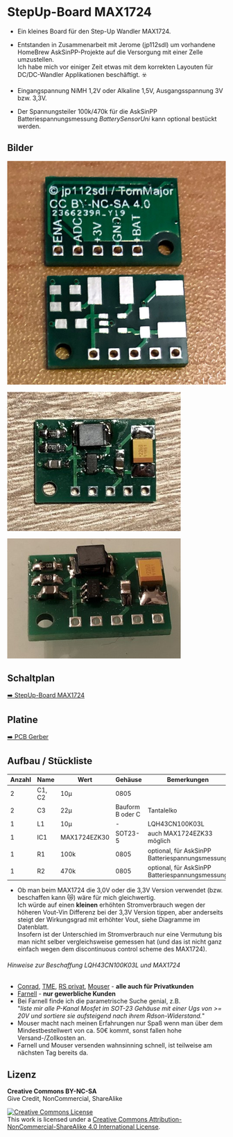 
# StepUp-Board MAX1724

- Ein kleines Board für den Step-Up Wandler MAX1724.

- Entstanden in Zusammenarbeit mit Jerome (jp112sdl) um vorhandene HomeBrew AskSinPP-Projekte auf die Versorgung mit einer Zelle umzustellen.<br>
  Ich habe mich vor einiger Zeit etwas mit dem korrekten Layouten für DC/DC-Wandler Applikationen beschäftigt. :biohazard:

- Eingangspannung NiMH 1,2V oder Alkaline 1,5V, Ausgangsspannung 3V bzw. 3,3V.

- Der Spannungsteiler 100k/470k für die AskSinPP Batteriespannungsmessung *BatterySensorUni* kann optional bestückt werden.


## Bilder

![pic](Images/StepUp_Board_MAX1724_1.jpg)

![pic](Images/StepUp_Board_MAX1724_2.jpg)

![pic](Images/StepUp_Board_MAX1724_3.jpg)


## Schaltplan

[:arrow_right: StepUp-Board MAX1724](https://github.com/TomMajor/SmartHome/tree/master/PCB/StepUp_Board_MAX1724/Files/StepUp_Board_MAX1724.pdf)


## Platine

[:arrow_right: PCB Gerber](Gerber)


## Aufbau / Stückliste

| Anzahl	| Name	    | Wert	            | Gehäuse       | Bemerkungen |
|---|---|---|---|---|
| 2 | C1, C2 | 10µ            | 0805	| |
| 2 | C3   | 22µ              | Bauform B oder C | Tantalelko |
| 1 | L1   | 10µ              | - | LQH43CN100K03L |
| 1 | IC1  | MAX1724EZK30     | SOT23-5 | auch MAX1724EZK33 möglich |
| 1 | R1   | 100k             | 0805	| optional, für AskSinPP Batteriespannungsmessung |
| 1 | R2   | 470k             | 0805	| optional, für AskSinPP Batteriespannungsmessung |

- Ob man beim MAX1724 die 3,0V oder die 3,3V Version verwendet (bzw. beschaffen kann :crying_cat_face:) wäre für mich gleichwertig.<br>
Ich würde auf einen **kleinen** erhöhten Stromverbrauch wegen der höheren Vout-Vin Differenz bei der 3,3V Version tippen, aber anderseits steigt der Wirkungsgrad mit erhöhter Vout, siehe Diagramme im Datenblatt.<br>
Insofern ist der Unterschied im Stromverbrauch nur eine Vermutung bis man nicht selber vergleichsweise gemessen hat (und das ist nicht ganz einfach wegen dem discontinuous control scheme des MAX1724).

###### Hinweise zur Beschaffung LQH43CN100K03L und MAX1724

- [Conrad](https://www.conrad.de), [TME](https://www.tme.eu/de), [RS privat](https://www.rsonline-privat.de), [Mouser](https://www.mouser.de) - **alle auch für Privatkunden**
- [Farnell](https://de.farnell.com) - **nur gewerbliche Kunden**
- Bei Farnell finde ich die parametrische Suche genial, z.B.<br>
"*liste mir alle P-Kanal Mosfet im SOT-23 Gehäuse mit einer Ugs von >= 20V und sortiere sie aufsteigend nach ihrem Rdson-Widerstand.*"
- Mouser macht nach meinen Erfahrungen nur Spaß wenn man über dem Mindestbestellwert von ca. 50€ kommt, sonst fallen hohe Versand-/Zollkosten an.
- Farnell und Mouser versenden wahnsinning schnell, ist teilweise am nächsten Tag bereits da.


## Lizenz

**Creative Commons BY-NC-SA**<br>
Give Credit, NonCommercial, ShareAlike

<a rel="license" href="http://creativecommons.org/licenses/by-nc-sa/4.0/"><img alt="Creative Commons License" style="border-width:0" src="https://i.creativecommons.org/l/by-nc-sa/4.0/88x31.png" /></a><br />This work is licensed under a <a rel="license" href="http://creativecommons.org/licenses/by-nc-sa/4.0/">Creative Commons Attribution-NonCommercial-ShareAlike 4.0 International License</a>.
